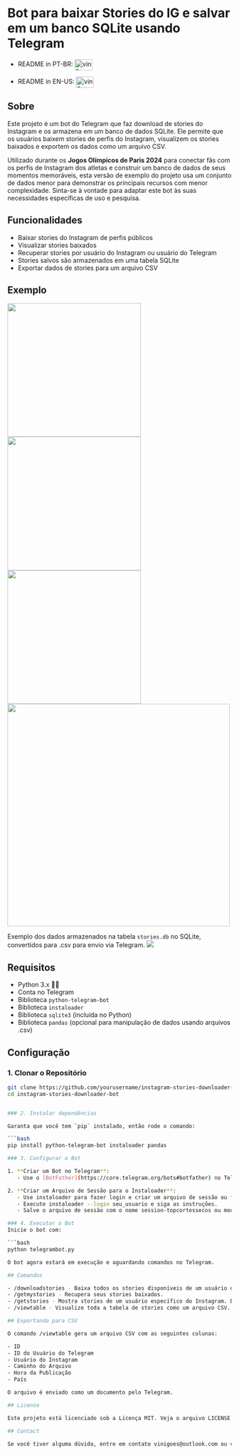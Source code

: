 # Bot para baixar Stories do IG e salvar em um banco SQLite usando Telegram
- README in PT-BR: [<img align="center" alt="vin0x-brasil" height="25" width="40" src="https://github.com/hampusborgos/country-flags/blob/main/png250px/br.png">](https://github.com/vin0x/ig-stories-telegram-db/blob/main/README-pt_br.md)

- README in EN-US: [<img align="center" alt="vin0x-windows" height="25" width="40" src="https://github.com/hampusborgos/country-flags/blob/main/png250px/us.png">](https://github.com/vin0x/ig-stories-telegram-db/blob/main/README-pt_br.md)

## Sobre

Este projeto é um bot do Telegram que faz download de stories do Instagram e os armazena em um banco de dados SQLite. Ele permite que os usuários baixem stories de perfis do Instagram, visualizem os stories baixados e exportem os dados como um arquivo CSV.

Utilizado durante os **Jogos Olímpicos de Paris 2024** para conectar fãs com os perfis de Instagram dos atletas e construir um banco de dados de seus momentos memoráveis, esta versão de exemplo do projeto usa um conjunto de dados menor para demonstrar os principais recursos com menor complexidade. Sinta-se à vontade para adaptar este bot às suas necessidades específicas de uso e pesquisa.

## Funcionalidades

- Baixar stories do Instagram de perfis públicos
- Visualizar stories baixados
- Recuperar stories por usuário do Instagram ou usuário do Telegram
- Stories salvos são armazenados em uma tabela SQLite
- Exportar dados de stories para um arquivo CSV

## Exemplo
  <img src="images/Capture.PNG" width="300" />
  <img src="images/Capture2.PNG" width="300" />
  <img src="images/Capture3.PNG" width="300" />
  <img src="images/Capture5.PNG" width="500" />

Exemplo dos dados armazenados na tabela `stories.db` no SQLite, convertidos para .csv para envio via Telegram.
  <img src="images/Capture4.PNG">

## Requisitos

- Python 3.x 🐍🐍
- Conta no Telegram
- Biblioteca `python-telegram-bot`
- Biblioteca `instaloader`
- Biblioteca `sqlite3` (incluída no Python)
- Biblioteca `pandas` (opcional para manipulação de dados usando arquivos .csv)

## Configuração

### 1. Clonar o Repositório

```bash
git clone https://github.com/yourusername/instagram-stories-downloader-bot.git
cd instagram-stories-downloader-bot


### 2. Instalar dependências

Garanta que você tem `pip` instalado, então rode o comando:

```bash
pip install python-telegram-bot instaloader pandas

### 3. Configurar o Bot

1. **Criar um Bot no Telegram**:
   - Use o [BotFather](https://core.telegram.org/bots#botfather) no Telegram para criar um novo bot e obter a chave da API.

2. **Criar um Arquivo de Sessão para o Instaloader**:
   - Use instaloader para fazer login e criar um arquivo de sessão ou faça login no Instagram usando o Firefox e execute o importfirefoxsession.py.
   - Execute instaloader --login seu_usuario e siga as instruções.
   - Salve o arquivo de sessão com o nome session-topcortessecos ou modifique o código para corresponder ao nome do seu arquivo de sessão.

### 4. Executar o Bot
Inicie o bot com:

```bash
python telegrambot.py

O bot agora estará em execução e aguardando comandos no Telegram.

## Comandos

- /downloadstories - Baixa todos os stories disponíveis de um usuário do Instagram. Digite o nome de usuário sem @.
- /getmystories - Recupera seus stories baixados.
- /getstories - Mostra stories de um usuário específico do Instagram. Digite o nome de usuário para buscar os stories.
- /viewtable - Visualize toda a tabela de stories como um arquivo CSV.

## Exportando para CSV

O comando /viewtable gera um arquivo CSV com as seguintes colunas:

- ID
- ID do Usuário do Telegram
- Usuário do Instagram
- Caminho do Arquivo
- Hora da Publicação
- País

O arquivo é enviado como um documento pelo Telegram.

## License

Este projeto está licenciado sob a Licença MIT. Veja o arquivo LICENSE para mais detalhes.

## Contact

Se você tiver alguma dúvida, entre em contato vinigoes@outlook.com ou vinox_quente no Discord.
